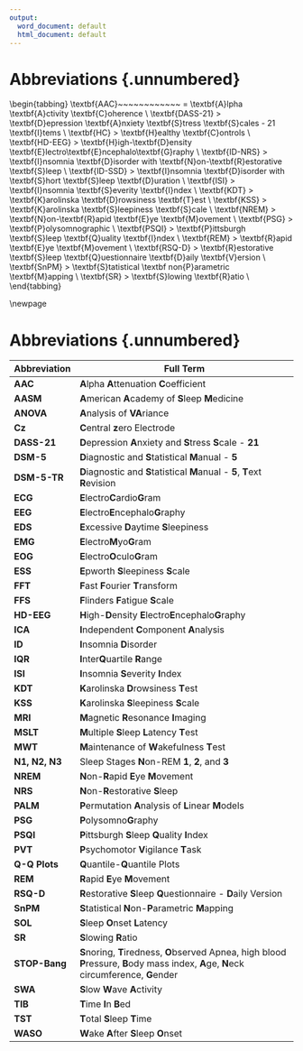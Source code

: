 ```yaml
---
output:
  word_document: default
  html_document: default
---
```

# Abbreviations {.unnumbered}

\begin{tabbing}
\textbf{AAC}~~~~~~~~~~~~ \= \textbf{A}lpha \textbf{A}ctivity \textbf{C}oherence \\
\textbf{DASS-21} \> \textbf{D}epression \textbf{A}nxiety \textbf{S}tress \textbf{S}cales - 21 \textbf{I}tems \\
\textbf{HC} \> \textbf{H}ealthy \textbf{C}ontrols \\
\textbf{HD-EEG} \> \textbf{H}igh-\textbf{D}ensity \textbf{E}lectro\textbf{E}ncephalo\textbf{G}raphy \\
\textbf{ID-NRS} \> \textbf{I}nsomnia \textbf{D}isorder with \textbf{N}on-\textbf{R}estorative \textbf{S}leep \\
\textbf{ID-SSD} \> \textbf{I}nsomnia \textbf{D}isorder with \textbf{S}hort \textbf{S}leep \textbf{D}uration \\
\textbf{ISI} \> \textbf{I}nsomnia \textbf{S}everity \textbf{I}ndex \\
\textbf{KDT} \> \textbf{K}arolinska \textbf{D}rowsiness \textbf{T}est \\
\textbf{KSS} \> \textbf{K}arolinska \textbf{S}leepiness \textbf{S}cale \\
\textbf{NREM} \> \textbf{N}on-\textbf{R}apid \textbf{E}ye \textbf{M}ovement \\
\textbf{PSG} \> \textbf{P}olysomnographic \\
\textbf{PSQI} \> \textbf{P}ittsburgh \textbf{S}leep \textbf{Q}uality \textbf{I}ndex \\
\textbf{REM} \> \textbf{R}apid \textbf{E}ye \textbf{M}ovement \\
\textbf{RSQ-D} \> \textbf{R}estorative \textbf{S}leep \textbf{Q}uestionnaire \textbf{D}aily \textbf{V}ersion \\
\textbf{SnPM} \> \textbf{S}tatistical \textbf non{P}arametric \textbf{M}apping \\
\textbf{SR} \> \textbf{S}lowing \textbf{R}atio \\
\end{tabbing}

\newpage


# Abbreviations {.unnumbered}

| **Abbreviation** | **Full Term** |
|------------------|---------------|
| **AAC**          | **A**lpha **A**ttenuation **C**oefficient |
| **AASM**         | **A**merican **A**cademy of **S**leep **M**edicine |
| **ANOVA**        | **A**nalysis of **VA**riance |
| **Cz**           | **C**entral **z**ero Electrode |
| **DASS-21**      | **D**epression **A**nxiety and **S**tress **S**cale - **21** |
| **DSM-5**        | **D**iagnostic and **S**tatistical **M**anual - **5** |
| **DSM-5-TR**     | **D**iagnostic and **S**tatistical **M**anual - **5**, **T**ext **R**evision |
| **ECG**          | **E**lectro**C**ardio**G**ram |
| **EEG**          | **E**lectro**E**ncephalo**G**raphy |
| **EDS**          | **E**xcessive **D**aytime **S**leepiness |
| **EMG**          | **E**lectro**M**yo**G**ram |
| **EOG**          | **E**lectro**O**culo**G**ram |
| **ESS**          | **E**pworth **S**leepiness **S**cale |
| **FFT**          | **F**ast **F**ourier **T**ransform |
| **FFS**          | **F**linders **F**atigue **S**cale |
| **HD-EEG**       | **H**igh-**D**ensity **E**lectro**E**ncephalo**G**raphy |
| **ICA**          | **I**ndependent **C**omponent **A**nalysis |
| **ID**           | **I**nsomnia **D**isorder |
| **IQR**          | **I**nter**Q**uartile **R**ange |
| **ISI**          | **I**nsomnia **S**everity **I**ndex |
| **KDT**          | **K**arolinska **D**rowsiness **T**est |
| **KSS**          | **K**arolinska **S**leepiness **S**cale |
| **MRI**          | **M**agnetic **R**esonance **I**maging |
| **MSLT**         | **M**ultiple **S**leep **L**atency **T**est |
| **MWT**          | **M**aintenance of **W**akefulness **T**est |
| **N1, N2, N3**   | Sleep Stages **N**on-REM **1**, **2**, and **3** |
| **NREM**         | **N**on-**R**apid **E**ye **M**ovement |
| **NRS**          | **N**on-**R**estorative **S**leep |
| **PALM**         | **P**ermutation **A**nalysis of **L**inear **M**odels |
| **PSG**          | **P**olysomno**G**raphy |
| **PSQI**         | **P**ittsburgh **S**leep **Q**uality **I**ndex |
| **PVT**          | **P**sychomotor **V**igilance **T**ask |
| **Q-Q Plots**    | **Q**uantile-**Q**uantile Plots |
| **REM**          | **R**apid **E**ye **M**ovement |
| **RSQ-D**        | **R**estorative **S**leep **Q**uestionnaire - **D**aily Version |
| **SnPM**         | **S**tatistical **N**on-**P**arametric **M**apping |
| **SOL**          | **S**leep **O**nset **L**atency |
| **SR**           | **S**lowing **R**atio |
| **STOP-Bang**    | **S**noring, **T**iredness, **O**bserved Apnea, high blood **P**ressure, **B**ody mass index, **A**ge, **N**eck circumference, **G**ender |
| **SWA**          | **S**low **W**ave **A**ctivity |
| **TIB**          | **T**ime **I**n **B**ed |
| **TST**          | **T**otal **S**leep **T**ime |
| **WASO**         | **W**ake **A**fter **S**leep **O**nset |